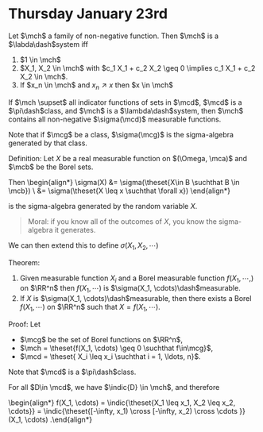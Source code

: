 # Thursday January 23rd

Let $\mch$ a family of non-negative function.
Then $\mch$ is a $\labda\dash$system iff

1. $1 \in \mch$
2. $X_1, X_2 \in \mch$ with $c_1 X_1 + c_2 X_2 \geq 0 \implies c_1 X_1 + c_2 X_2 \in \mch$.
3. If $x_n \in \mch$ and $x_n \nearrow x$ then $x \in \mch$

If $\mch \supset$ all indicator functions of sets in $\mcd$, $\mcd$ is a $\pi\dash$class, and $\mch$ is a $\lambda\dash$system, then $\mch$ contains all non-negative $\sigma(\mcd)$ measurable functions.

Note that if $\mcg$ be a class, $\sigma(\mcg)$ is the sigma-algebra generated by that class.

Definition:
Let $X$ be a real measurable function on $(\Omega, \mca)$ and $\mcb$ be the Borel sets.

Then
\begin{align*}
\sigma(X) 
&= \sigma(\theset{X\in B \suchthat B \in \mcb})  \\
&= \sigma(\theset{X \leq x \suchthat \forall x})
\end{align*}

is the sigma-algebra generated by the random variable $X$.

> Moral: if you know all of the outcomes of $X$, you know the sigma-algebra it generates.

We can then extend this to define $\sigma(X_1, X_2, \cdots)$

Theorem:

1. Given measurable function $X_i$ and a Borel measurable function $f(X_1, \cdots,)$ on $\RR^n$ then $f(X_1, \cdots)$ is $\sigma(X_1, \cdots)\dash$measurable.
2. If $X$ is $\sigma(X_1, \cdots)\dash$measurable, then there exists a Borel $f(X_1, \cdots)$ on $\RR^n$ such that $X = f(X_1, \cdots)$.

Proof:
Let 

- $\mcg$ be the set of Borel functions on $\RR^n$, 
- $\mch = \theset{f(X_1, \cdots) \geq 0 \suchthat f\in\mcg}$,
- $\mcd = \theset{ X_i \leq x_i \suchthat i = 1, \ldots, n}$.

Note that $\mcd$ is a $\pi\dash$class.

For all $D\in \mcd$, we have $\indic{D} \in \mch$, and therefore

\begin{align*}
f(X_1, \cdots) = \indic{\theset{X_1 \leq x_1, X_2 \leq x_2, \cdots}} = \indic{\theset{[-\infty, x_1) \cross [-\infty, x_2) \cross \cdots   }}(X_1, \cdots)
.\end{align*}

